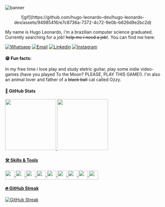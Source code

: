 <link rel="stylesheet" href="https://cdn.jsdelivr.net/gh/devicons/devicon@v2.14.0/devicon.min.css">

![banner](https://user-images.githubusercontent.com/94985416/222044343-30b0f789-2ad0-4c9c-9094-cf2a73f41040.jpg)

<div align="center">
   ![gif](https://github.com/hugo-leonardo-dev/hugo-leonardo-dev/assets/94985416/e7c8736a-7372-4c72-9e0b-b626d9e2bc2d)
</div>

My name is Hugo Leonardo, i'm a brazilian computer science graduated. Currently searching for a job! ~~help me i need a job~~!.  You can find me here:

[![Whatsapp](https://img.shields.io/badge/WhatsApp-25D366?style=for-the-badge&logo=whatsapp&logoColor=white)](https://api.whatsapp.com/send?phone=5584996655946&text=Hello%20Hugo!) 
[![Email](https://img.shields.io/badge/Gmail-D14836?style=for-the-badge&logo=gmail&logoColor=white)](mailto:hugoleonardo.dev@outlook.com)
[![Linkedin](https://img.shields.io/badge/LinkedIn-0077B5?style=for-the-badge&logo=linkedin&logoColor=white)](https://www.linkedin.com/in/hugo-leonardo-dev/)
[![Instagram](https://img.shields.io/badge/Instagram-E4405F?style=for-the-badge&logo=instagram&logoColor=white)](https://www.instagram.com/longest.wave_/)

#### 😁 Fun facts:
   
In my free time i love play and study eletric guitar, play some indie video-games (have you played To the Moon? PLEASE, PLAY THIS GAME!). I'm also an animal lover and father of a ~~black ball~~ cat called Ozzy. 

#### 🔴 GitHub Stats

<div>
   <a href="https://github.com/hugo-leonardo-dev">
   <img height="165em" src="https://github-readme-stats.vercel.app/api?username=hugo-leonardo-dev&show_icons=false&theme=dracula&include_all_comits=true"/>
   <img height="165em" src="https://github-readme-stats.vercel.app/api/top-langs/?username=hugo-leonardo-dev&layout=compact&theme=dracula"/>

</div>
   
#### 🛠️ Skills & Tools
   
<div style"display inline_block"> 
   <img align="center" height="30" widht="40" img src="https://img.shields.io/badge/MySQL-00000F?style=for-the-badge&logo=mysql&logoColor=white" />
   <img align="center" height="30" widht="40" img src="https://img.shields.io/badge/C%23-239120?style=for-the-badge&logo=c-sharp&logoColor=white" />
   <img align="center" height="30" widht="40" img src="https://img.shields.io/badge/.NET-5C2D91?style=for-the-badge&logo=.net&logoColor=white" />
   <img align="center" height="30" widht="40" img src="https://img.shields.io/badge/HTML-239120?style=for-the-badge&logo=html5&logoColor=white" />
   <img align="center" height="30" widht="40" img src="https://img.shields.io/badge/CSS-239120?&style=for-the-badge&logo=css3&logoColor=white" />
   <img align="center" height="30" widht="40" img src="https://img.shields.io/badge/Tailwind_CSS-38B2AC?style=for-the-badge&logo=tailwind-css&logoColor=white" />
   <img align="center" height="30" widht="40" img src="https://img.shields.io/badge/Bootstrap-563D7C?style=for-the-badge&logo=bootstrap&logoColor=white" />
   <img align="center" height="30" widht="40" img src="https://img.shields.io/badge/JavaScript-F7DF1E?style=for-the-badge&logo=javascript&logoColor=black" />
   <img align="center" height="30" widht="40" img src="https://img.shields.io/badge/React-20232A?style=for-the-badge&logo=react&logoColor=61DAFB" />
</div>

#### 🔥 GitHub Streak
   
[![GitHub Streak](https://streak-stats.demolab.com?user=hugo-leonardo-dev&theme=radical&hide_border=true&date_format=M%20j%5B%2C%20Y%5D)](https://git.io/streak-stats)

